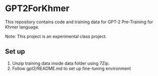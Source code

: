 # GPT2ForKhmer

This repository contains code and training data for GPT-2 Pre-Training for Khmer language.

Note: This project is an experimental class project.

## Set up

1. Unzip training data inside data folder using 7Zip.
2. Follow gpt2/README.md to set up fine-tuning environment
